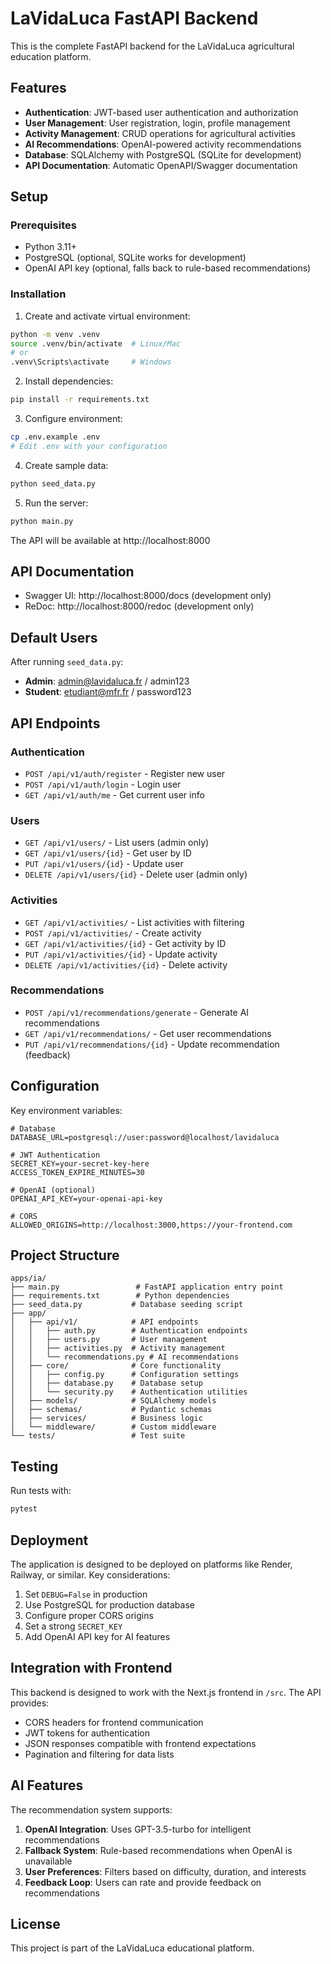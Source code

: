 # LaVidaLuca FastAPI Backend

This is the complete FastAPI backend for the LaVidaLuca agricultural education platform.

## Features

- **Authentication**: JWT-based user authentication and authorization
- **User Management**: User registration, login, profile management
- **Activity Management**: CRUD operations for agricultural activities
- **AI Recommendations**: OpenAI-powered activity recommendations
- **Database**: SQLAlchemy with PostgreSQL (SQLite for development)
- **API Documentation**: Automatic OpenAPI/Swagger documentation

## Setup

### Prerequisites

- Python 3.11+
- PostgreSQL (optional, SQLite works for development)
- OpenAI API key (optional, falls back to rule-based recommendations)

### Installation

1. Create and activate virtual environment:
```bash
python -m venv .venv
source .venv/bin/activate  # Linux/Mac
# or
.venv\Scripts\activate     # Windows
```

2. Install dependencies:
```bash
pip install -r requirements.txt
```

3. Configure environment:
```bash
cp .env.example .env
# Edit .env with your configuration
```

4. Create sample data:
```bash
python seed_data.py
```

5. Run the server:
```bash
python main.py
```

The API will be available at http://localhost:8000

## API Documentation

- Swagger UI: http://localhost:8000/docs (development only)
- ReDoc: http://localhost:8000/redoc (development only)

## Default Users

After running `seed_data.py`:

- **Admin**: admin@lavidaluca.fr / admin123
- **Student**: etudiant@mfr.fr / password123

## API Endpoints

### Authentication
- `POST /api/v1/auth/register` - Register new user
- `POST /api/v1/auth/login` - Login user
- `GET /api/v1/auth/me` - Get current user info

### Users
- `GET /api/v1/users/` - List users (admin only)
- `GET /api/v1/users/{id}` - Get user by ID
- `PUT /api/v1/users/{id}` - Update user
- `DELETE /api/v1/users/{id}` - Delete user (admin only)

### Activities
- `GET /api/v1/activities/` - List activities with filtering
- `POST /api/v1/activities/` - Create activity
- `GET /api/v1/activities/{id}` - Get activity by ID
- `PUT /api/v1/activities/{id}` - Update activity
- `DELETE /api/v1/activities/{id}` - Delete activity

### Recommendations
- `POST /api/v1/recommendations/generate` - Generate AI recommendations
- `GET /api/v1/recommendations/` - Get user recommendations
- `PUT /api/v1/recommendations/{id}` - Update recommendation (feedback)

## Configuration

Key environment variables:

```env
# Database
DATABASE_URL=postgresql://user:password@localhost/lavidaluca

# JWT Authentication
SECRET_KEY=your-secret-key-here
ACCESS_TOKEN_EXPIRE_MINUTES=30

# OpenAI (optional)
OPENAI_API_KEY=your-openai-api-key

# CORS
ALLOWED_ORIGINS=http://localhost:3000,https://your-frontend.com
```

## Project Structure

```
apps/ia/
├── main.py                 # FastAPI application entry point
├── requirements.txt        # Python dependencies
├── seed_data.py           # Database seeding script
├── app/
│   ├── api/v1/            # API endpoints
│   │   ├── auth.py        # Authentication endpoints
│   │   ├── users.py       # User management
│   │   ├── activities.py  # Activity management
│   │   └── recommendations.py # AI recommendations
│   ├── core/              # Core functionality
│   │   ├── config.py      # Configuration settings
│   │   ├── database.py    # Database setup
│   │   └── security.py    # Authentication utilities
│   ├── models/            # SQLAlchemy models
│   ├── schemas/           # Pydantic schemas
│   ├── services/          # Business logic
│   └── middleware/        # Custom middleware
└── tests/                 # Test suite
```

## Testing

Run tests with:

```bash
pytest
```

## Deployment

The application is designed to be deployed on platforms like Render, Railway, or similar. Key considerations:

1. Set `DEBUG=False` in production
2. Use PostgreSQL for production database
3. Configure proper CORS origins
4. Set a strong `SECRET_KEY`
5. Add OpenAI API key for AI features

## Integration with Frontend

This backend is designed to work with the Next.js frontend in `/src`. The API provides:

- CORS headers for frontend communication
- JWT tokens for authentication
- JSON responses compatible with frontend expectations
- Pagination and filtering for data lists

## AI Features

The recommendation system supports:

1. **OpenAI Integration**: Uses GPT-3.5-turbo for intelligent recommendations
2. **Fallback System**: Rule-based recommendations when OpenAI is unavailable
3. **User Preferences**: Filters based on difficulty, duration, and interests
4. **Feedback Loop**: Users can rate and provide feedback on recommendations

## License

This project is part of the LaVidaLuca educational platform.